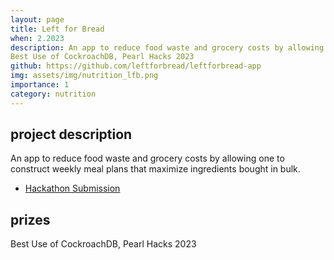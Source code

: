 ```yaml
---
layout: page
title: Left for Bread
when: 2.2023
description: An app to reduce food waste and grocery costs by allowing one to construct weekly meal plans that maximize ingredients bought in bulk.
Best Use of CockroachDB, Pearl Hacks 2023
github: https://github.com/leftforbread/leftforbread-app
img: assets/img/nutrition_lfb.png
importance: 1
category: nutrition
---
```

## project description
An app to reduce food waste and grocery costs by allowing one to construct weekly meal plans that maximize ingredients bought in bulk.
<ul class="actions">
    <li><a href="https://devpost.com/software/left-for-bread" class="button">Hackathon Submission</a></li>
</ul>

## prizes
Best Use of CockroachDB, Pearl Hacks 2023